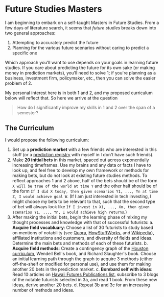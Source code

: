 # Future Studies Masters

I am beginning to embark on a self-taught Masters in Future Studies. From a few
days of literature search, it seems that *future studies* breaks down into two
general approaches:

1. Attempting to accurately predict the future
2. Planning for the various future scenarios without caring to predict a
   specific one

Which approach you'll want to use depends on your goals in learning future
studies. If you care about predicting the future for its own sake (or making
money in prediction markets), you'll need to solve 1; if you're planning as a
business, investment firm, policymaker, etc., then you can solve the easier
problem of 2.

My personal interest here is in both 1 and 2, and my proposed curriculum below
will reflect that. So here we arrive at the question

> How do I significantly improve my skills in 1 and 2 over the span of a
> semester?

## The Curriculum

I would propose the following curriculum:

1. Set up a **prediction market** with a few friends who are interested in this
   stuff (or a [prediction
   registry](http://www.davidbrin.com/predictionsregistry.html) with myself in I
   don't have such friends).
2. Make **20 initial bets** in this market, spaced out across
   exponentially increasing timeframes. Use my brains and any data or facts I
   have to look up, and feel free to develop my own framework or methods for
   making bets, but do not look at existing future studies methods. To reflect
   approaches 1 and 2 above, half of the bets should be of the form `X will be
   true of the world at time Y` and the other half should be of the form `If I
   did X today, then given scenarios Y1, ..., Yn at time Z, I would achieve goal
   W`. (If I am just interested in tech investing, I might choose my bets to be
   relevant to that, such that the second type of bet will always look like `If
   I invest in X1, ..., Xn, then given scenarios Y1, ..., Yn, I would achieve
   high returns`.)
3. After making the initial bets, begin the learning phase of mixing my thought
   processes and knowledge with that of successful futurists:
   a. **Acquire field vocabluary**: Choose a list of 30 futurists to study based
   on mentions of notability (see
   [Quora](http://www.quora.com/Who-are-the-best-living-futurists),
   [HowStuffWorks](http://electronics.howstuffworks.com/future-tech/10-groundbreaking-futurists.htm#page=10),
   and [Wikipedia](http://en.wikipedia.org/wiki/List_of_futurologists)),
   affiliated institutions and customers, and diversity of fields and ideas.
   Determine the main bets and methods of each of these futurists.
   b. **Acquire field methods**: Create a contingency graph of the
   [Houston](http://houstonfutures.org/courses.html)
   [curriculum](http://www.uh.edu/technology/programs/graduate/foresight/),
   Wendell Bell's book, and Richard Slaughter's book. Choose an initial learning
   path through the graph to acquire 3 methods (either off-the-shelf or modified
   for personal use), and use them for making another 20 bets in the prediction
     market.
   c. **Bombard self with ideas**: Read 10 articles on [Hawaii Futures Publications
   list](http://www.futures.hawaii.edu/publications.html), subscribe to 3 blogs
   of the notable futurists selected in 3a, and read 1 book.
   From these new ideas, derive another 20 bets.
   d. Repeat 3b and 3c for an increasing number of methods and ideas.
